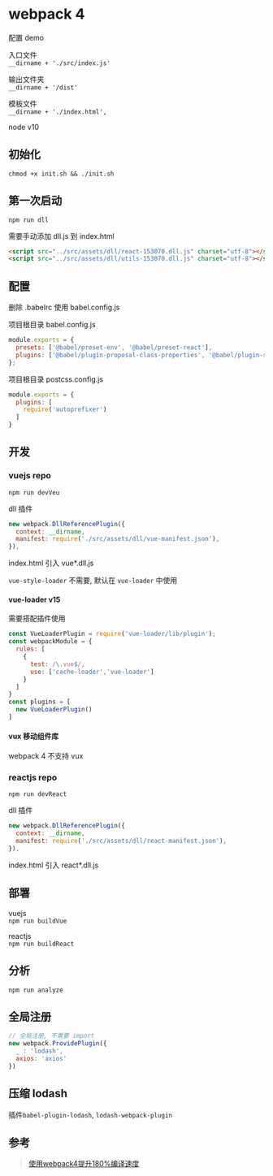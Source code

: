 # webpack 4

配置 demo

入口文件  
`__dirname + './src/index.js'`

输出文件夹  
`__dirname + '/dist'`

模板文件  
 `__dirname + './index.html',`


node v10

## 初始化

`chmod +x init.sh && ./init.sh`

## 第一次启动

`npm run dll`

需要手动添加 dll.js 到 index.html

```html
<script src="../src/assets/dll/react-153070.dll.js" charset="utf-8"></script>
<script src="../src/assets/dll/utils-153070.dll.js" charset="utf-8"></script>
```
## 配置

删除 .babelrc 使用 babel.config.js

项目根目录 babel.config.js
```js
module.exports = {
  presets: ['@babel/preset-env', '@babel/preset-react'],
  plugins: ['@babel/plugin-proposal-class-properties', '@babel/plugin-syntax-dynamic-import']
};
```
项目根目录 postcss.config.js
```js
module.exports = {
  plugins: [
    require('autoprefixer')
  ]
}
```

## 开发

### vuejs  repo
`npm run devVeu`

dll 插件
```js
new webpack.DllReferencePlugin({
  context: __dirname,
  manifest: require('./src/assets/dll/vue-manifest.json'),
}),
```
index.html 引入 vue*.dll.js

`vue-style-loader` 不需要, 默认在 `vue-loader` 中使用

#### vue-loader v15

需要搭配插件使用

```js
const VueLoaderPlugin = require('vue-loader/lib/plugin');
const webpackModule = {
  rules: [
    {
      test: /\.vue$/,
      use: ['cache-loader','vue-loader']
    }
  ]
}
const plugins = [
  new VueLoaderPlugin()
]
```

#### vux 移动组件库

webpack 4 不支持 vux 

### reactjs  repo
`npm run devReact`

dll 插件

```js
new webpack.DllReferencePlugin({
  context: __dirname,
  manifest: require('./src/assets/dll/react-manifest.json'),
}),
```

index.html 引入 react*.dll.js

## 部署
vuejs  
`npm run buildVue`

reactjs  
`npm run buildReact`

## 分析

`npm run analyze`


## 全局注册
```js
// 全局注册, 不需要 import
new webpack.ProvidePlugin({
  _ : 'lodash',
  axios: 'axios'
})
```

## 压缩 lodash

插件`babel-plugin-lodash`, `lodash-webpack-plugin`

## 参考

> [使用webpack4提升180%编译速度](https://juejin.im/entry/5c302140f265da611b587f99#%E5%BF%AB%E4%B8%8A%E8%BD%A6%EF%BC%8C%E5%8D%87%E7%BA%A7%E5%89%8D%E7%9A%84%E5%87%86%E5%A4%87)